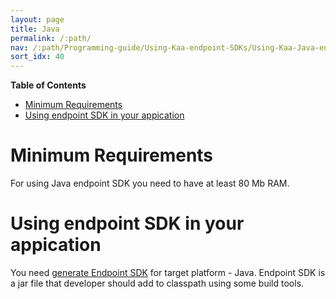 ```yaml
---
layout: page
title: Java
permalink: /:path/
nav: /:path/Programming-guide/Using-Kaa-endpoint-SDKs/Using-Kaa-Java-endpoint-SDK
sort_idx: 40
---
```

**Table of Contents**

- [Minimum Requirements](#minimum-requirements)
- [Using endpoint SDK in your appication](#using-endpoint-sdk-in-your-appication)

# Minimum Requirements

For using Java endpoint SDK you need to have at least 80 Mb RAM.

# Using endpoint SDK in your appication

You need [generate Endpoint SDK](Getting-started#generate-sdk) for target platform - Java. Endpoint SDK is a jar file that developer should add to classpath using some build tools.

